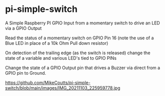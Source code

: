 # pi-simple-switch
A Simple Raspberry PI GPIO Input from a momentary switch to drive an LED via a GPIO Output

Read the status of a momentary switch on GPIO Pin 16 (note the use of a Blue LED in place of a 10k Ohm Pull down resistor)

On detection of the trailing edge (as the switch is released) change the state of a variable and various LED's tied to GPIO PINs

Change the state of a GPIO Output pin that drives a Buzzer via direct from a GPIO pin to Ground.

https://github.com/MikeCoutts/pi-simple-switch/blob/main/images/IMG_20211103_225959778.jpg

